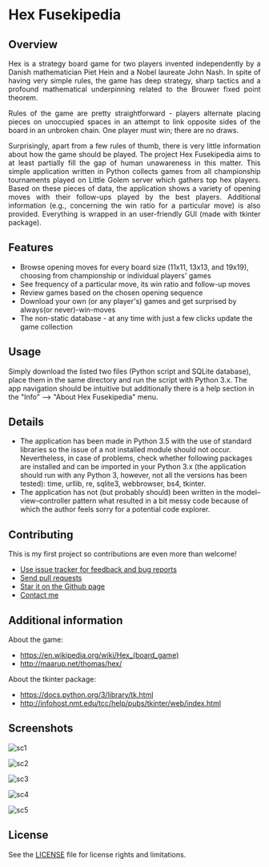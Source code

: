 # Hex Fusekipedia

## Overview

<p align="justify">
Hex is a strategy board game for two players invented independently by a Danish mathematician Piet Hein and a Nobel laureate John Nash. In spite of having very simple rules, the game has deep strategy, sharp tactics and a profound mathematical underpinning related to the Brouwer fixed point theorem.
</p>
<p align="justify">
Rules of the game are pretty straightforward - players alternate placing pieces on unoccupied spaces in an attempt to link opposite sides of the board in an unbroken chain. One player must win; there are no draws.
</p>
<p align="justify">
Surprisingly, apart from a few rules of thumb, there is very little information about how the game should be played. The project Hex Fusekipedia aims to at least partially fill the gap of human unawareness in this matter. This simple application written in Python collects games from all championship tournaments played on Little Golem server which gathers top hex players. Based on these pieces of data, the application shows a variety of opening moves with their follow-ups played by the best players. Additional information (e.g., concerning the win ratio for a particular move) is also provided. Everything is wrapped in an user-friendly GUI (made with tkinter package).
</p>


## Features

* Browse opening moves for every board size (11x11, 13x13, and 19x19), choosing from championship or individual players' games
* See frequency of a particular move, its win ratio and follow-up moves
* Review games based on the chosen opening sequence
* Download your own (or any player's) games and get surprised by always(or never)-win-moves
* The non-static database - at any time with just a few clicks update the game collection


## Usage

Simply download the listed two files (Python script and SQLite database), place them in the same directory and run the script with Python 3.x. The app navigation should be intuitive but additionally there is a help section in the "Info" --> "About Hex Fusekipedia" menu.


## Details

* The application has been made in Python 3.5 with the use of standard libraries so the issue of a not installed module should not occur. Nevertheless, in case of problems, check whether following packages are installed and can be imported in your Python 3.x (the application should run with any Python 3, however, not all the versions has been tested): time, urllib, re, sqlite3, webbrowser, bs4, tkinter.
* The application has not (but probably should) been written in the model–view–controller pattern what resulted in a bit messy code because of which the author feels sorry for a potential code explorer.


## Contributing

This is my first project so contributions are even more than welcome!
* [Use issue tracker for feedback and bug reports](https://github.com/adrzystek/Hex-Fusekipedia/issues)
* [Send pull requests](https://github.com/adrzystek/Hex-Fusekipedia)
* [Star it on the Github page](https://github.com/adrzystek/Hex-Fusekipedia)
* [Contact me](mailto:andrzej.drzystek@gmail.com)


## Additional information

About the game:
* https://en.wikipedia.org/wiki/Hex_(board_game)
* http://maarup.net/thomas/hex/

About the tkinter package:
* https://docs.python.org/3/library/tk.html
* http://infohost.nmt.edu/tcc/help/pubs/tkinter/web/index.html


## Screenshots

![sc1](https://cloud.githubusercontent.com/assets/26262275/25361195/36a7cea8-294d-11e7-94ba-86364d5c12f6.png)

![sc2](https://cloud.githubusercontent.com/assets/26262275/25361244/6d1e0d1c-294d-11e7-8733-2743f2b896f8.png)

![sc3](https://cloud.githubusercontent.com/assets/26262275/25361308/c6fcf37a-294d-11e7-9abe-808f806ae0d1.png)

![sc4](https://user-images.githubusercontent.com/26262275/29744136-219a4e38-8a9f-11e7-8493-fbc301ab99c8.png)

![sc5](https://cloud.githubusercontent.com/assets/26262275/25361349/04440890-294e-11e7-9494-0b454310ca45.png)


## License

See the [LICENSE](https://github.com/adrzystek/Hex-Fusekipedia/blob/master/LICENSE) file for license rights and limitations.
